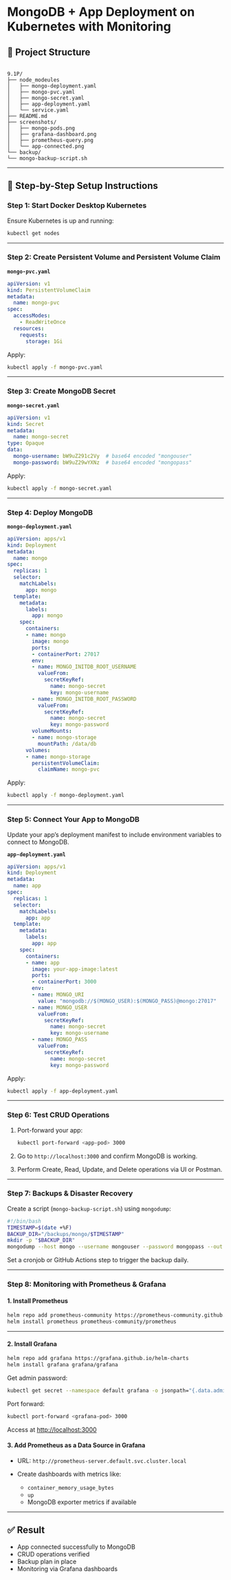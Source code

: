 # MongoDB + App Deployment on Kubernetes with Monitoring

## 📁 Project Structure

```

9.1P/
├── node_modeules
│   ├── mongo-deployment.yaml
│   ├── mongo-pvc.yaml
│   ├── mongo-secret.yaml
│   ├── app-deployment.yaml
│   └── service.yaml
├── README.md
├── screenshots/
│   ├── mongo-pods.png
│   ├── grafana-dashboard.png
│   ├── prometheus-query.png
│   └── app-connected.png
└── backup/
└── mongo-backup-script.sh

````

---

## 🔧 Step-by-Step Setup Instructions

### Step 1: Start Docker Desktop Kubernetes

Ensure Kubernetes is up and running:
```bash
kubectl get nodes
````

---

### Step 2: Create Persistent Volume and Persistent Volume Claim

**`mongo-pvc.yaml`**

```yaml
apiVersion: v1
kind: PersistentVolumeClaim
metadata:
  name: mongo-pvc
spec:
  accessModes:
    - ReadWriteOnce
  resources:
    requests:
      storage: 1Gi
```

Apply:

```bash
kubectl apply -f mongo-pvc.yaml
```

---

### Step 3: Create MongoDB Secret

**`mongo-secret.yaml`**

```yaml
apiVersion: v1
kind: Secret
metadata:
  name: mongo-secret
type: Opaque
data:
  mongo-username: bW9uZ291c2Vy  # base64 encoded "mongouser"
  mongo-password: bW9uZ29wYXNz  # base64 encoded "mongopass"
```

Apply:

```bash
kubectl apply -f mongo-secret.yaml
```

---

### Step 4: Deploy MongoDB

**`mongo-deployment.yaml`**

```yaml
apiVersion: apps/v1
kind: Deployment
metadata:
  name: mongo
spec:
  replicas: 1
  selector:
    matchLabels:
      app: mongo
  template:
    metadata:
      labels:
        app: mongo
    spec:
      containers:
      - name: mongo
        image: mongo
        ports:
        - containerPort: 27017
        env:
        - name: MONGO_INITDB_ROOT_USERNAME
          valueFrom:
            secretKeyRef:
              name: mongo-secret
              key: mongo-username
        - name: MONGO_INITDB_ROOT_PASSWORD
          valueFrom:
            secretKeyRef:
              name: mongo-secret
              key: mongo-password
        volumeMounts:
        - name: mongo-storage
          mountPath: /data/db
      volumes:
      - name: mongo-storage
        persistentVolumeClaim:
          claimName: mongo-pvc
```

Apply:

```bash
kubectl apply -f mongo-deployment.yaml
```

---

### Step 5: Connect Your App to MongoDB

Update your app’s deployment manifest to include environment variables to connect to MongoDB.

**`app-deployment.yaml`**

```yaml
apiVersion: apps/v1
kind: Deployment
metadata:
  name: app
spec:
  replicas: 1
  selector:
    matchLabels:
      app: app
  template:
    metadata:
      labels:
        app: app
    spec:
      containers:
      - name: app
        image: your-app-image:latest
        ports:
        - containerPort: 3000
        env:
        - name: MONGO_URI
          value: "mongodb://$(MONGO_USER):$(MONGO_PASS)@mongo:27017"
        - name: MONGO_USER
          valueFrom:
            secretKeyRef:
              name: mongo-secret
              key: mongo-username
        - name: MONGO_PASS
          valueFrom:
            secretKeyRef:
              name: mongo-secret
              key: mongo-password
```

Apply:

```bash
kubectl apply -f app-deployment.yaml
```

---

### Step 6: Test CRUD Operations

1. Port-forward your app:

   ```bash
   kubectl port-forward <app-pod> 3000
   ```

2. Go to `http://localhost:3000` and confirm MongoDB is working.

3. Perform Create, Read, Update, and Delete operations via UI or Postman.

---

### Step 7: Backups & Disaster Recovery

Create a script (`mongo-backup-script.sh`) using `mongodump`:

```bash
#!/bin/bash
TIMESTAMP=$(date +%F)
BACKUP_DIR="/backups/mongo/$TIMESTAMP"
mkdir -p "$BACKUP_DIR"
mongodump --host mongo --username mongouser --password mongopass --out "$BACKUP_DIR"
```

Set a cronjob or GitHub Actions step to trigger the backup daily.

---

### Step 8: Monitoring with Prometheus & Grafana

#### 1. Install Prometheus

```bash
helm repo add prometheus-community https://prometheus-community.github.io/helm-charts
helm install prometheus prometheus-community/prometheus
```

---

#### 2. Install Grafana

```bash
helm repo add grafana https://grafana.github.io/helm-charts
helm install grafana grafana/grafana
```

Get admin password:

```bash
kubectl get secret --namespace default grafana -o jsonpath="{.data.admin-password}" | base64 --decode
```

Port forward:

```bash
kubectl port-forward <grafana-pod> 3000
```

Access at [http://localhost:3000](http://localhost:3000)

#### 3. Add Prometheus as a Data Source in Grafana

* URL: `http://prometheus-server.default.svc.cluster.local`
* Create dashboards with metrics like:

  * `container_memory_usage_bytes`
  * `up`
  * MongoDB exporter metrics if available

---

## ✅ Result

* App connected successfully to MongoDB
* CRUD operations verified
* Backup plan in place
* Monitoring via Grafana dashboards


